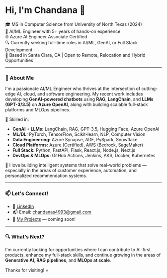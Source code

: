 <h1 >Hi, I'm Chandana 👋</h1>

<p >
  🎓 MS in Computer Science from University of North Texas (2024) <br>
  💼 AI/ML Engineer with 5+ years of hands-on experience <br>
  🌐 Azure AI Engineer Associate Certified <br>
  🔍 Currently seeking full-time roles in AI/ML, GenAI, or Full Stack Development <br>
  📍 Based in Santa Clara, CA | Open to Remote, Relocation and Hybrid Opportunities
</p>

---

### 🚀 About Me

I'm a passionate AI/ML Engineer who thrives at the intersection of cutting-edge AI, cloud, and software engineering. My recent work includes developing **GenAI-powered chatbots** using **RAG**, **LangChain**, and **LLMs (GPT-3/3.5)** on **Azure OpenAI**, along with building scalable full-stack platforms and MLOps pipelines.

🔧 Skilled in:
- **GenAI + LLMs:** LangChain, RAG, GPT-3.5, Hugging Face, Azure OpenAI
- **ML/DL:** PyTorch, TensorFlow, Scikit-learn, NLP, Computer Vision
- **Data Engineering:** Azure Synapse, ADF, PySpark, Snowflake
- **Cloud Platforms:** Azure (Certified), AWS (Bedrock, SageMaker)
- **Full Stack:** Python, FastAPI, Flask, React.js, Node.js, Next.js
- **DevOps & MLOps:** GitHub Actions, Jenkins, AKS, Docker, Kubernetes

🧠 I love building intelligent systems that solve real-world problems — especially in the areas of customer experience, automation, and personalized recommendation systems.

---

### 📫 Let's Connect!

- 💼 [LinkedIn](https://www.linkedin.com/in/chandanareddy77/)
- 📬 Email: chandanas4993@gmail.com
- 🧪 [My Projects](#) — coming soon!

---

### 🔍 What’s Next?

I'm currently looking for opportunities where I can contribute to AI-first products, enhance my full-stack skills, and continue growing in the areas of **Generative AI**, **RAG pipelines**, and **MLOps at scale**.

Thanks for visiting! ⭐️



